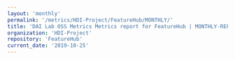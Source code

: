 ```yaml
---
layout: 'monthly'
permalink: '/metrics/HDI-Project/FeatureHub/MONTHLY/'
title: 'DAI Lab OSS Metrics Metrics report for FeatureHub | MONTHLY-REPORT-2019-10-25'
organization: 'HDI-Project'
repository: 'FeatureHub'
current_date: '2019-10-25'
---
```

